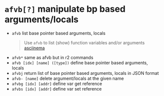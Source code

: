 <!-- TITLE: afvb -->

#  `afvb[?]`   manipulate bp based arguments/locals

- `afvb`   list base pointer based arguments, locals
	> Use `afvb` to list (show) function variables and/or arguments [asciinema](https://asciinema.org/a/2IboiFYKwfIdCBJv56NswcL2u)
- `afvb*`   same as afvb but in r2 commands
- `afvb [idx] [name] ([type])`   define base pointer based arguments, locals
- `afvbj`   return list of base pointer based arguments, locals in JSON format
- `afvb- [name]`   delete argument/locals at the given name
- `afvbg [idx] [addr]`   define var get reference
- `afvbs [idx] [addr]`   define var set reference

<p hidden>afvb afvb afvb* afvbj afvb- afvbg afvbs</p>